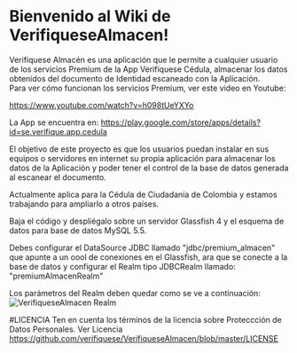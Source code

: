 # Bienvenido al Wiki de VerifiqueseAlmacen!

Verifíquese Almacén es una aplicación que le permite a cualquier usuario 
de los servicios Premium de la App Verifíquese Cédula, almacenar los datos 
obtenidos del documento de Identidad escaneado con la Aplicación.  
Para ver cómo funcionan los servicios Premium, ver este video en Youtube:

https://www.youtube.com/watch?v=h098tUeYXYo

La App se encuentra en: 
https://play.google.com/store/apps/details?id=se.verifique.app.cedula

El objetivo de este proyecto es que los usuarios puedan instalar en sus 
equipos o servidores en internet su propia aplicación para almacenar los 
datos de la Aplicación y poder tener el control de la base de datos 
generada al escanear el documento.

Actualmente aplica para la Cédula de Ciudadanía de Colombia y estamos 
trabajando para ampliarlo a otros países.

Baja el código y despliégalo sobre un servidor Glassfish 4 y 
el esquema de datos para base de datos MySQL 5.5.

Debes configurar el DataSource JDBC llamado "jdbc/premium_almacen" que apunte 
a un oool de conexiones en el Glassfish, ara que se conecte a 
la base de datos y configurar el Realm tipo JDBCRealm llamado: 
"premiumAlmacenRealm"

Los parámetros del Realm deben quedar como se ve a continuación:
![VerifiqueseAlmacen Realm](http://oi67.tinypic.com/3445to7.jpg)

#LICENCIA
Ten en cuenta los términos de la licencia sobre Proteccción de Datos Personales.
Ver Licencia https://github.com/verifiquese/VerifiqueseAlmacen/blob/master/LICENSE
